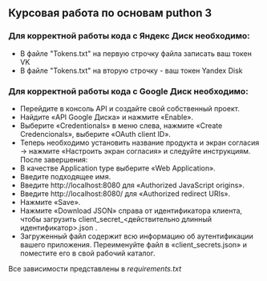 ## Курсовая работа по основам puthon 3

### Для корректной работы кода c Яндекс Диск необходимо:

* В файле "Tokens.txt" на первую строчку файла записать ваш токен VK
* В файле "Tokens.txt" на вторую строчку - ваш токен Yandex Disk


### Для корректной работы кода с Google Диск необходимо:

* Перейдите в консоль API и создайте свой собственный проект.
* Найдите «API Google Диска» и нажмите «Enable».
* Выберите «Credentionals» в меню слева, нажмите «Create Credencionals», выберите «OAuth client ID».
* Теперь необходимо установить название продукта и экран согласия -> нажмите «Настроить экран согласия» и следуйте инструкциям. После завершения:
* В качестве Application type выберите «Web Application».
* Введите подходящее имя.
* Введите http://localhost:8080 для «Authorized JavaScript origins».
* Введите http://localhost:8080/ для «Authorized redirect URIs».
* Нажмите «Save».
* Нажмите «Download JSON» справа от идентификатора клиента, чтобы загрузить client_secret_<действительно длинный идентификатор>.json .
* Загруженный файл содержит всю информацию об аутентификации вашего приложения. Переименуйте файл в «client_secrets.json» и поместите его в свой рабочий каталог.


Все зависимости представлены в *requirements.txt*
